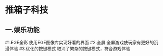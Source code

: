 推箱子科技
====
一.娱乐功能
-------
#1.EGE全彩
使用EGE图像库实现好看的界面
#2.全屏
全屏游戏使玩家有更好的沉浸体验
#3.优化的按键模式
取消了繁杂的按键模式，符合游戏体验
#
